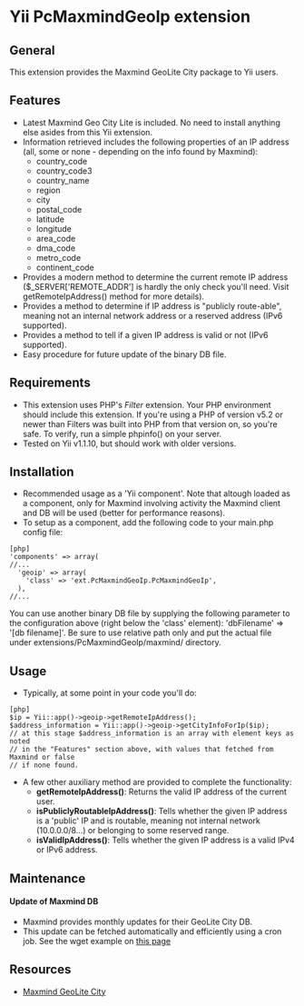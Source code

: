 # Yii PcMaxmindGeoIp extension

## General

This extension provides the Maxmind GeoLite City package to Yii users.

## Features

- Latest Maxmind Geo City Lite is included. No need to install anything else asides from this Yii extension.
- Information retrieved includes the following properties of an IP address (all, some or none - depending on the info found by Maxmind):
  - country_code
  - country_code3
  - country_name
  - region
  - city
  - postal_code
  - latitude
  - longitude
  - area_code
  - dma_code
  - metro_code
  - continent_code
- Provides a modern method to determine the current remote IP address ($_SERVER['REMOTE_ADDR'] is hardly the only check you'll need. Visit getRemoteIpAddress() method for more details).
- Provides a method to determine if IP address is "publicly route-able", meaning not an internal network address or a reserved address (IPv6 supported).
- Provides a method to tell if a given IP address is valid or not (IPv6 supported).
- Easy procedure for future update of the binary DB file.


## Requirements

- This extension uses PHP's _Filter_ extension. Your PHP environment should include this extension. If you're using a PHP of version v5.2 or newer than Filters was built into PHP from that version on, so you're safe. To verify, run a simple phpinfo() on your server. 
- Tested on Yii v1.1.10, but should work with older versions.

## Installation

- Recommended usage as a 'Yii component'. Note that altough loaded as a component, only for Maxmind involving activity the Maxmind client and DB will be used (better for performance reasons). 
- To setup as a component, add the following code to your main.php config file:

~~~
[php]
'components' => array(
//...
  'geoip' => array(
    'class' => 'ext.PcMaxmindGeoIp.PcMaxmindGeoIp',
  ),
//...
~~~

You can use another binary DB file by supplying the following parameter to the configuration above (right below the 'class' element): 'dbFilename' => '[db filename]'. Be sure to use relative path only and put the actual file under extensions/PcMaxmindGeoIp/maxmind/ directory.

## Usage

- Typically, at some point in your code you'll do:
~~~
[php]
$ip = Yii::app()->geoip->getRemoteIpAddress();
$address_information = Yii::app()->geoip->getCityInfoForIp($ip);
// at this stage $address_information is an array with element keys as noted 
// in the "Features" section above, with values that fetched from Maxmind or false 
// if none found.
~~~
- A few other auxiliary method are provided to complete the functionality:
  - **getRemoteIpAddress()**: Returns the valid IP address of the current user.
  - **isPubliclyRoutableIpAddress()**: Tells whether the given IP address is a 'public' IP and is routable, meaning not internal network (10.0.0.0/8...) or belonging to some reserved range.
  - **isValidIpAddress()**: Tells whether the given IP address is a valid IPv4 or IPv6 address.


## Maintenance

#### Update of Maxmind DB

- Maxmind provides monthly updates for their GeoLite City DB. 
- This update can be fetched automatically and efficiently using a cron job. See the wget example on [this page](http://www.maxmind.com/app/installation?city=1)

## Resources

- [Maxmind GeoLite City](http://www.maxmind.com/app/geolite)